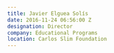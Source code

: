 ```yaml
---
title: Javier Elguea Solís
date: 2016-11-24 06:56:00 Z
designation: Director
company: Educational Programs
location: Carlos Slim Foundation
---
```


